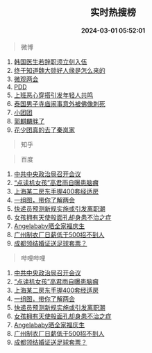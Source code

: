 <div align="center"><h2>实时热搜榜</h2><h4>2024-03-01 05:52:01</h4></div>

> 微博  

1. [韩国医生若辞职须立刻入伍](https://s.weibo.com/weibo?q=%23%E9%9F%A9%E5%9B%BD%E5%8C%BB%E7%94%9F%E8%8B%A5%E8%BE%9E%E8%81%8C%E9%A1%BB%E7%AB%8B%E5%88%BB%E5%85%A5%E4%BC%8D%23&t=31&band_rank=1&Refer=top)<br />
2. [终于知道魏大勋好人缘是怎么来的](https://s.weibo.com/weibo?q=%23%E7%BB%88%E4%BA%8E%E7%9F%A5%E9%81%93%E9%AD%8F%E5%A4%A7%E5%8B%8B%E5%A5%BD%E4%BA%BA%E7%BC%98%E6%98%AF%E6%80%8E%E4%B9%88%E6%9D%A5%E7%9A%84%23&t=31&band_rank=2&Refer=top)<br />
3. [微观两会](https://s.weibo.com/weibo?q=%23%E5%BE%AE%E8%A7%82%E4%B8%A4%E4%BC%9A%23&t=31&band_rank=3&Refer=top)<br />
4. [PDD](https://s.weibo.com/weibo?q=PDD&t=31&band_rank=4&Refer=top)<br />
5. [上班恶心穿搭引发年轻人共鸣](https://s.weibo.com/weibo?q=%23%E4%B8%8A%E7%8F%AD%E6%81%B6%E5%BF%83%E7%A9%BF%E6%90%AD%E5%BC%95%E5%8F%91%E5%B9%B4%E8%BD%BB%E4%BA%BA%E5%85%B1%E9%B8%A3%23&t=31&band_rank=5&Refer=top)<br />
6. [泰国男子寺庙闹事意外被佛像刺死](https://s.weibo.com/weibo?q=%23%E6%B3%B0%E5%9B%BD%E7%94%B7%E5%AD%90%E5%AF%BA%E5%BA%99%E9%97%B9%E4%BA%8B%E6%84%8F%E5%A4%96%E8%A2%AB%E4%BD%9B%E5%83%8F%E5%88%BA%E6%AD%BB%23&t=31&band_rank=6&Refer=top)<br />
7. [小团团](https://s.weibo.com/weibo?q=%E5%B0%8F%E5%9B%A2%E5%9B%A2&t=31&band_rank=7&Refer=top)<br />
8. [郭麒麟胖了](https://s.weibo.com/weibo?q=%23%E9%83%AD%E9%BA%92%E9%BA%9F%E8%83%96%E4%BA%86%23&t=31&band_rank=8&Refer=top)<br />
9. [花少团真的去了秦岚家](https://s.weibo.com/weibo?q=%23%E8%8A%B1%E5%B0%91%E5%9B%A2%E7%9C%9F%E7%9A%84%E5%8E%BB%E4%BA%86%E7%A7%A6%E5%B2%9A%E5%AE%B6%23&t=31&band_rank=9&Refer=top)<br />

> 知乎  


> 百度  

1. [中共中央政治局召开会议](https://www.baidu.com/s?wd=%E4%B8%AD%E5%85%B1%E4%B8%AD%E5%A4%AE%E6%94%BF%E6%B2%BB%E5%B1%80%E5%8F%AC%E5%BC%80%E4%BC%9A%E8%AE%AE&sa=fyb_news&rsv_dl=fyb_news)<br />
2. [“点读机女孩”高君雨自曝患脑瘤](https://www.baidu.com/s?wd=%E2%80%9C%E7%82%B9%E8%AF%BB%E6%9C%BA%E5%A5%B3%E5%AD%A9%E2%80%9D%E9%AB%98%E5%90%9B%E9%9B%A8%E8%87%AA%E6%9B%9D%E6%82%A3%E8%84%91%E7%98%A4&sa=fyb_news&rsv_dl=fyb_news)<br />
3. [上海某二房东手握400套经适房](https://www.baidu.com/s?wd=%E4%B8%8A%E6%B5%B7%E6%9F%90%E4%BA%8C%E6%88%BF%E4%B8%9C%E6%89%8B%E6%8F%A1400%E5%A5%97%E7%BB%8F%E9%80%82%E6%88%BF&sa=fyb_news&rsv_dl=fyb_news)<br />
4. [一组图，带你了解两会](https://www.baidu.com/s?wd=%E4%B8%80%E7%BB%84%E5%9B%BE%EF%BC%8C%E5%B8%A6%E4%BD%A0%E4%BA%86%E8%A7%A3%E4%B8%A4%E4%BC%9A&sa=fyb_news&rsv_dl=fyb_news)<br />
5. [快递员预测新规实施或引发离职潮](https://www.baidu.com/s?wd=%E5%BF%AB%E9%80%92%E5%91%98%E9%A2%84%E6%B5%8B%E6%96%B0%E8%A7%84%E5%AE%9E%E6%96%BD%E6%88%96%E5%BC%95%E5%8F%91%E7%A6%BB%E8%81%8C%E6%BD%AE&sa=fyb_news&rsv_dl=fyb_news)<br />
6. [女孩拥有天使般面孔却身患不治之症](https://www.baidu.com/s?wd=%E5%A5%B3%E5%AD%A9%E6%8B%A5%E6%9C%89%E5%A4%A9%E4%BD%BF%E8%88%AC%E9%9D%A2%E5%AD%94%E5%8D%B4%E8%BA%AB%E6%82%A3%E4%B8%8D%E6%B2%BB%E4%B9%8B%E7%97%87&sa=fyb_news&rsv_dl=fyb_news)<br />
7. [Angelababy晒全家福庆生](https://www.baidu.com/s?wd=Angelababy%E6%99%92%E5%85%A8%E5%AE%B6%E7%A6%8F%E5%BA%86%E7%94%9F&sa=fyb_news&rsv_dl=fyb_news)<br />
8. [广州制衣厂日薪低于500招不到人](https://www.baidu.com/s?wd=%E5%B9%BF%E5%B7%9E%E5%88%B6%E8%A1%A3%E5%8E%82%E6%97%A5%E8%96%AA%E4%BD%8E%E4%BA%8E500%E6%8B%9B%E4%B8%8D%E5%88%B0%E4%BA%BA&sa=fyb_news&rsv_dl=fyb_news)<br />
9. [成都领结婚证送足球套票？](https://www.baidu.com/s?wd=%E6%88%90%E9%83%BD%E9%A2%86%E7%BB%93%E5%A9%9A%E8%AF%81%E9%80%81%E8%B6%B3%E7%90%83%E5%A5%97%E7%A5%A8%EF%BC%9F&sa=fyb_news&rsv_dl=fyb_news)<br />

> 哔哩哔哩  

1. [中共中央政治局召开会议](https://www.baidu.com/s?wd=%E4%B8%AD%E5%85%B1%E4%B8%AD%E5%A4%AE%E6%94%BF%E6%B2%BB%E5%B1%80%E5%8F%AC%E5%BC%80%E4%BC%9A%E8%AE%AE&sa=fyb_news&rsv_dl=fyb_news)<br />
2. [“点读机女孩”高君雨自曝患脑瘤](https://www.baidu.com/s?wd=%E2%80%9C%E7%82%B9%E8%AF%BB%E6%9C%BA%E5%A5%B3%E5%AD%A9%E2%80%9D%E9%AB%98%E5%90%9B%E9%9B%A8%E8%87%AA%E6%9B%9D%E6%82%A3%E8%84%91%E7%98%A4&sa=fyb_news&rsv_dl=fyb_news)<br />
3. [上海某二房东手握400套经适房](https://www.baidu.com/s?wd=%E4%B8%8A%E6%B5%B7%E6%9F%90%E4%BA%8C%E6%88%BF%E4%B8%9C%E6%89%8B%E6%8F%A1400%E5%A5%97%E7%BB%8F%E9%80%82%E6%88%BF&sa=fyb_news&rsv_dl=fyb_news)<br />
4. [一组图，带你了解两会](https://www.baidu.com/s?wd=%E4%B8%80%E7%BB%84%E5%9B%BE%EF%BC%8C%E5%B8%A6%E4%BD%A0%E4%BA%86%E8%A7%A3%E4%B8%A4%E4%BC%9A&sa=fyb_news&rsv_dl=fyb_news)<br />
5. [快递员预测新规实施或引发离职潮](https://www.baidu.com/s?wd=%E5%BF%AB%E9%80%92%E5%91%98%E9%A2%84%E6%B5%8B%E6%96%B0%E8%A7%84%E5%AE%9E%E6%96%BD%E6%88%96%E5%BC%95%E5%8F%91%E7%A6%BB%E8%81%8C%E6%BD%AE&sa=fyb_news&rsv_dl=fyb_news)<br />
6. [女孩拥有天使般面孔却身患不治之症](https://www.baidu.com/s?wd=%E5%A5%B3%E5%AD%A9%E6%8B%A5%E6%9C%89%E5%A4%A9%E4%BD%BF%E8%88%AC%E9%9D%A2%E5%AD%94%E5%8D%B4%E8%BA%AB%E6%82%A3%E4%B8%8D%E6%B2%BB%E4%B9%8B%E7%97%87&sa=fyb_news&rsv_dl=fyb_news)<br />
7. [Angelababy晒全家福庆生](https://www.baidu.com/s?wd=Angelababy%E6%99%92%E5%85%A8%E5%AE%B6%E7%A6%8F%E5%BA%86%E7%94%9F&sa=fyb_news&rsv_dl=fyb_news)<br />
8. [广州制衣厂日薪低于500招不到人](https://www.baidu.com/s?wd=%E5%B9%BF%E5%B7%9E%E5%88%B6%E8%A1%A3%E5%8E%82%E6%97%A5%E8%96%AA%E4%BD%8E%E4%BA%8E500%E6%8B%9B%E4%B8%8D%E5%88%B0%E4%BA%BA&sa=fyb_news&rsv_dl=fyb_news)<br />
9. [成都领结婚证送足球套票？](https://www.baidu.com/s?wd=%E6%88%90%E9%83%BD%E9%A2%86%E7%BB%93%E5%A9%9A%E8%AF%81%E9%80%81%E8%B6%B3%E7%90%83%E5%A5%97%E7%A5%A8%EF%BC%9F&sa=fyb_news&rsv_dl=fyb_news)<br />
